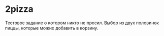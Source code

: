 # 2pizza

Тестовое задание о котором никто не просил.
Выбор из двух половинок пиццы, которые можно добавить в корзину.